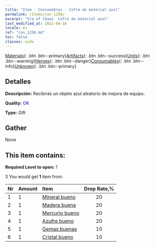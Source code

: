 ```yaml
---
title: "Item - Consumables - Cofre de material azul"
permalink: /Items/con_1256/
excerpt: "Era of Chaos  Cofre de material azul"
last_modified_at: 2021-04-16
locale: es
ref: "con_1256.md"
toc: false
classes: wide
---
```

 [Materials](/es/Items/){: .btn .btn--primary}[Artifacts](/es/Items/Artifacts/){: .btn .btn--success}[Units](/es/Items/Units/){: .btn .btn--warning}[Heroes](/es/Items/Heroes/){: .btn .btn--danger}[Consumables](/es/Items/Consumables/){: .btn .btn--info}[Unknown](/es/Items/Unknown/){: .btn .btn--primary}

## Detalles
 **Descripción:** Recibirás un objeto azul aleatorio de mejora de equipo.

 **Quality:** <span style="color: #0000CD">OK</span>

 **Type:** Gift

## Gather

  None

## This item contains:

 **Required Level to open:** 1

 3 You would get **1** item  from:

  | Nr | Amount |     Item    | Drop Rate,% |
  |:---|:-------|:------------|:---------:|
  | 1 | 1 | [Mineral bueno](/es/Items/mat_12/) | 20 | 
  | 2 | 1 | [Madera buena](/es/Items/mat_13/) | 20 | 
  | 3 | 1 | [Mercurio bueno](/es/Items/mat_14/) | 20 | 
  | 4 | 1 | [Azufre bueno](/es/Items/mat_15/) | 20 | 
  | 5 | 1 | [Gemas buenas](/es/Items/mat_16/) | 10 | 
  | 6 | 1 | [Cristal bueno](/es/Items/mat_17/) | 10 | 
